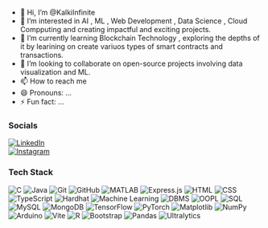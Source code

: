 - 👋 Hi, I’m @KalkiInfinite
- 👀 I’m interested in AI , ML , Web Development , Data Science , Cloud Compputing and creating impactful and exciting projects.
- 🌱 I’m currently learning Blockchain Technology , exploring the depths of it by learining on create variuos types of smart contracts and transactions. 
- 💞️ I’m looking to collaborate on open-source projects involving data visualization and ML.
- 📫 How to reach me 
- 😄 Pronouns: ...
- ⚡ Fun fact: ...

<!---
KalkiInfinite/KalkiInfinite is a ✨ special ✨ repository because its `README.md` (this file) appears on your GitHub profile.
You can click the Preview link to take a look at your changes.
--->

### Socials

[![LinkedIn](https://img.shields.io/badge/-LinkedIn-0A66C2?style=for-the-badge&logo=linkedin&logoColor=white)](https://www.linkedin.com/in/piyush-tyagi-07244027a/)  
[![Instagram](https://img.shields.io/badge/-Instagram-E4405F?style=for-the-badge&logo=instagram&logoColor=white)](https://www.instagram.com/iampiyushty/?hl=en)



### Tech Stack
![C](https://img.shields.io/badge/-C-A8B9CC?style=for-the-badge&logo=c&logoColor=white)
![Java](https://img.shields.io/badge/-Java-007396?style=for-the-badge&logo=java&logoColor=white)
![Git](https://img.shields.io/badge/-Git-F05032?style=for-the-badge&logo=git&logoColor=white)
![GitHub](https://img.shields.io/badge/-GitHub-181717?style=for-the-badge&logo=github&logoColor=white)
![MATLAB](https://img.shields.io/badge/-MATLAB-0076A8?style=for-the-badge&logo=mathworks&logoColor=white)
![Express.js](https://img.shields.io/badge/-Express.js-000000?style=for-the-badge&logo=express&logoColor=white)
![HTML](https://img.shields.io/badge/-HTML-E34F26?style=for-the-badge&logo=html5&logoColor=white)
![CSS](https://img.shields.io/badge/-CSS-1572B6?style=for-the-badge&logo=css3&logoColor=white)
![TypeScript](https://img.shields.io/badge/-TypeScript-3178C6?style=for-the-badge&logo=typescript&logoColor=white)
![Hardhat](https://img.shields.io/badge/-Hardhat-F5F5F5?style=for-the-badge&logo=ethereum&logoColor=black)
![Machine Learning](https://img.shields.io/badge/-Machine%20Learning-FF6F00?style=for-the-badge&logo=scikitlearn&logoColor=white)
![DBMS](https://img.shields.io/badge/-DBMS-4479A1?style=for-the-badge&logo=databricks&logoColor=white)
![OOPL](https://img.shields.io/badge/-OOPL-007396?style=for-the-badge&logo=java&logoColor=white)
![SQL](https://img.shields.io/badge/-SQL-003B57?style=for-the-badge&logo=microsoftsqlserver&logoColor=white)
![MySQL](https://img.shields.io/badge/-MySQL-4479A1?style=for-the-badge&logo=mysql&logoColor=white)
![MongoDB](https://img.shields.io/badge/-MongoDB-47A248?style=for-the-badge&logo=mongodb&logoColor=white)
![TensorFlow](https://img.shields.io/badge/-TensorFlow-FF6F00?style=for-the-badge&logo=tensorflow&logoColor=white)
![PyTorch](https://img.shields.io/badge/-PyTorch-EE4C2C?style=for-the-badge&logo=pytorch&logoColor=white)
![Matplotlib](https://img.shields.io/badge/-Matplotlib-11557C?style=for-the-badge&logo=matplotlib&logoColor=white)
![NumPy](https://img.shields.io/badge/-NumPy-013243?style=for-the-badge&logo=numpy&logoColor=white)
![Arduino](https://img.shields.io/badge/-Arduino-00979D?style=for-the-badge&logo=arduino&logoColor=white)
![Vite](https://img.shields.io/badge/-Vite-646CFF?style=for-the-badge&logo=vite&logoColor=white)
![R](https://img.shields.io/badge/-R-276DC3?style=for-the-badge&logo=r&logoColor=white)
![Bootstrap](https://img.shields.io/badge/-Bootstrap-7952B3?style=for-the-badge&logo=bootstrap&logoColor=white)
![Pandas](https://img.shields.io/badge/-Pandas-150458?style=for-the-badge&logo=pandas&logoColor=white)
![Ultralytics](https://img.shields.io/badge/-Ultralytics-00FFFF?style=for-the-badge&logo=python&logoColor=black)


